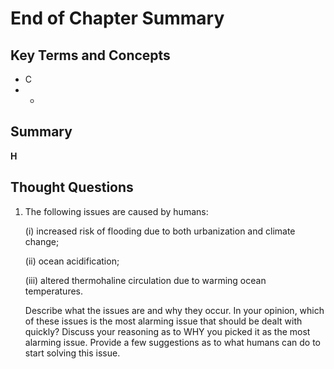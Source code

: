 # End of Chapter Summary

## Key Terms and Concepts

* C 
* * 






## Summary

**H**

## Thought Questions

1. The following issues are caused by humans:  

   \(i\) increased risk of flooding due to both urbanization and climate change; 

   \(ii\) ocean acidification; 

   \(iii\) altered thermohaline circulation due to warming ocean temperatures.    



   Describe what the issues are and why they occur. In your opinion, which of these issues is the most alarming issue that should be dealt with quickly? Discuss your reasoning as to WHY you picked it as the most alarming issue. Provide a few suggestions as to what humans can do to start solving this issue. 

